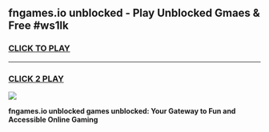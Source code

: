 
## fngames.io unblocked - Play Unblocked Gmaes & Free #ws1lk
<h3>
<a href="https://news.freeplayer.one?title=fngames.io_unblocked&ref=26F">CLICK TO PLAY</a></h3>
<hr>

<h3>
<a href="https://news.freeplayer.one?title=fngames.io_unblocked&ref=26F">CLICK 2 PLAY</a>
  
</h3>

<a href="https://news.freeplayer.one?title=fngames.io_unblocked&ref=26F/"><img src="https://clearcache.store/games.png"></a>


**fngames.io unblocked games unblocked: Your Gateway to Fun and Accessible Online Gaming**
